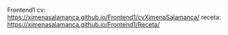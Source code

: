 Frontend1
cv: https://ximenasalamanca.github.io/Frontend1/cvXimenaSalamanca/
receta: https://ximenasalamanca.github.io/Frontend1/Receta/
